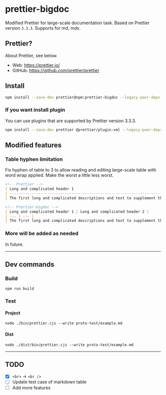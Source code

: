 # prettier-bigdoc

Modified Prettier for large-scale documentation task. Based on Prettier version `3.3.3`. Supports for md, mdx.

## Prettier?

About Prettier, see below.

- Web: https://prettier.io/
- GitHub: https://github.com/prettier/prettier

## Install

```bash
npm install --save-dev prettier@npm:prettier-bigdoc --legacy-peer-deps
```

### If you want install plugin

You can use plugins that are supported by Prettier version 3.3.3.

```bash
npm install --save-dev prettier @prettier/plugin-xml --legacy-peer-deps
```

## Modified features

### Table hyphen limitation

Fix hyphen of table to 3 to allow reading and editing large-scale table with word wrap applied. Make the worst a little less worst.

```md
<!-- Prettier -->
| Long and complicated header 1                                                                                                                     | Long and complicated header 2                                                                                                                  |
| ------------------------------------------------------------------------------------------------------------------------------------------------- | ---------------------------------------------------------------------------------------------------------------------------------------------- |
| The first long and complicated descriptions and text to supplement them.<br>Less important descriptions that should be placed on the bottom line. | Second long and complicated descriptions and text to supplement them.<br>Less important descriptions that should be placed on the bottom line. |

<!-- Prettier-bigdoc -->
| Long and complicated header 1 | Long and complicated header 2 |
| --- | --- |
| The first long and complicated descriptions and text to supplement them.<br>Less important descriptions that should be placed on the bottom line. | Second long and complicated descriptions and text to supplement them.<br>Less important descriptions that should be placed on the bottom line. |
```




### More will be added as needed

In future.

---

## Dev commands

### Build

```
npm run build
```

### Test

#### Project

```
node ./bin/prettier.cjs --write proto-test/example.md
```

#### Dist

```
node ./dist/bin/prettier.cjs --write proto-test/example.md
```

---

## TODO

- [x] `<br>` -> `<br />`
- [ ] Update test case of markdown table
- [ ] Add more features
